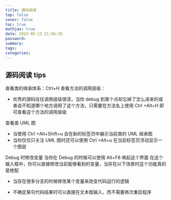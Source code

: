 ```yaml
---
title: 源码阅读
top: false
cover: false
toc: true
mathjax: true
date: 2023-05-12 21:56:35
password:
summary:
tags:
categories:
---
```


## 源码阅读 tips

查看类的继承体系：Ctrl+H
查看方法的调用层级：

- 优秀的源码往往调用层级很深，当你 debug 到某个点却忘掉了怎么进来的或者说不知道哪个地方调用了这个方法，只需要在方法名上使用 Ctrl +Alt+H 即可查看这个方法的调用层级

查看类 UML 图

- 当使用 Ctrl +Alt+Shift+u 会在新的标签页中展示当前类的 UML 继承图
- 当你仅仅只关注 UML 图时还可以使用 Ctrl +Alt+u 在当前标签页浮动显示一个图层

Debug 时修改变量
当你在 Debug 的时候可以使用 Alt+F8 唤起这个界面
在这个输入框中，你可以直接修改当前能够看到的变量，当存在以下场景时这个功能真的是绝配

- 当存在很多分支的时候修改某个变量来改变代码运行的逻辑

- 不确定某句代码结果时可以直接在文本框输入，而不需要再次重启程序

